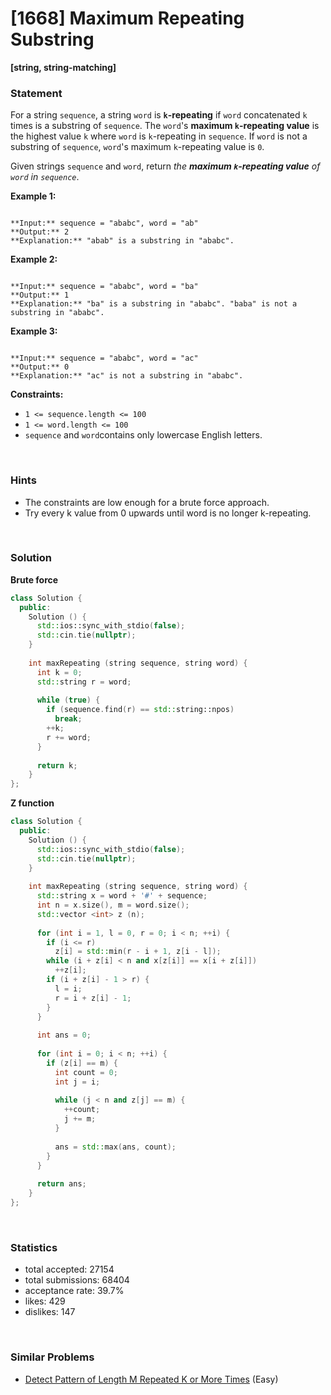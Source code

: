 # [1668] Maximum Repeating Substring

**[string, string-matching]**

### Statement

For a string `sequence`, a string `word` is **`k`-repeating** if `word` concatenated `k` times is a substring of `sequence`. The `word`'s **maximum `k`-repeating value** is the highest value `k` where `word` is `k`-repeating in `sequence`. If `word` is not a substring of `sequence`, `word`'s maximum `k`-repeating value is `0`.

Given strings `sequence` and `word`, return *the **maximum `k`-repeating value** of `word` in `sequence`*.


**Example 1:**

```

**Input:** sequence = "ababc", word = "ab"
**Output:** 2
**Explanation:** "abab" is a substring in "ababc".

```

**Example 2:**

```

**Input:** sequence = "ababc", word = "ba"
**Output:** 1
**Explanation:** "ba" is a substring in "ababc". "baba" is not a substring in "ababc".

```

**Example 3:**

```

**Input:** sequence = "ababc", word = "ac"
**Output:** 0
**Explanation:** "ac" is not a substring in "ababc". 

```

**Constraints:**
* `1 <= sequence.length <= 100`
* `1 <= word.length <= 100`
* `sequence` and `word`contains only lowercase English letters.


<br>

### Hints

- The constraints are low enough for a brute force approach.
- Try every k value from 0 upwards until word is no longer k-repeating.

<br>

### Solution

**Brute force**

```cpp
class Solution {
  public:
    Solution () {
      std::ios::sync_with_stdio(false);
      std::cin.tie(nullptr);
    }
  
    int maxRepeating (string sequence, string word) {
      int k = 0;
      std::string r = word;
      
      while (true) {
        if (sequence.find(r) == std::string::npos)
          break;
        ++k;
        r += word;
      }
      
      return k;
    }
};
```

**Z function**

```cpp
class Solution {
  public:
    Solution () {
      std::ios::sync_with_stdio(false);
      std::cin.tie(nullptr);
    }
  
    int maxRepeating (string sequence, string word) {
      std::string x = word + '#' + sequence;
      int n = x.size(), m = word.size();
      std::vector <int> z (n);
      
      for (int i = 1, l = 0, r = 0; i < n; ++i) {
        if (i <= r)
          z[i] = std::min(r - i + 1, z[i - l]);
        while (i + z[i] < n and x[z[i]] == x[i + z[i]])
          ++z[i];
        if (i + z[i] - 1 > r) {
          l = i;
          r = i + z[i] - 1;
        }
      }
      
      int ans = 0;
      
      for (int i = 0; i < n; ++i) {
        if (z[i] == m) {
          int count = 0;
          int j = i;
          
          while (j < n and z[j] == m) {
            ++count;
            j += m;
          }
          
          ans = std::max(ans, count);
        }
      }
      
      return ans;
    }
};
```

<br>

### Statistics

- total accepted: 27154
- total submissions: 68404
- acceptance rate: 39.7%
- likes: 429
- dislikes: 147

<br>

### Similar Problems

- [Detect Pattern of Length M Repeated K or More Times](https://leetcode.com/problems/detect-pattern-of-length-m-repeated-k-or-more-times) (Easy)
